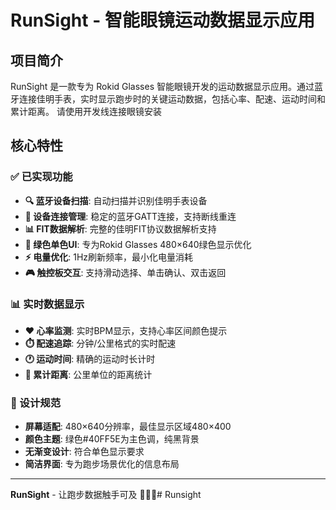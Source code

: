 # RunSight - 智能眼镜运动数据显示应用

## 项目简介

RunSight 是一款专为 Rokid Glasses 智能眼镜开发的运动数据显示应用。通过蓝牙连接佳明手表，实时显示跑步时的关键运动数据，包括心率、配速、运动时间和累计距离。
请使用开发线连接眼镜安装

## 核心特性

### ✅ 已实现功能

- **🔍 蓝牙设备扫描**: 自动扫描并识别佳明手表设备
- **📱 设备连接管理**: 稳定的蓝牙GATT连接，支持断线重连
- **📊 FIT数据解析**: 完整的佳明FIT协议数据解析支持
- **💚 绿色单色UI**: 专为Rokid Glasses 480×640绿色显示优化
- **⚡ 电量优化**: 1Hz刷新频率，最小化电量消耗
- **🎮 触控板交互**: 支持滑动选择、单击确认、双击返回

### 📊 实时数据显示

- **❤️ 心率监测**: 实时BPM显示，支持心率区间颜色提示
- **⏱️ 配速追踪**: 分钟/公里格式的实时配速
- **🕐 运动时间**: 精确的运动时长计时
- **📏 累计距离**: 公里单位的距离统计

### 🎨 设计规范

- **屏幕适配**: 480×640分辨率，最佳显示区域480×400
- **颜色主题**: 绿色#40FF5E为主色调，纯黑背景
- **无渐变设计**: 符合单色显示要求
- **简洁界面**: 专为跑步场景优化的信息布局

---

**RunSight** - 让跑步数据触手可及 🏃‍♂️💚# Runsight
